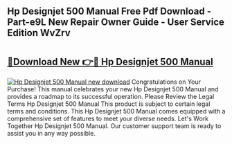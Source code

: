 ## Hp Designjet 500 Manual Free Pdf Download - Part-e9L New Repair Owner Guide - User Service Edition WvZrv

# <h2><a href="http://cf24013.oget.top/?id=Hp+Designjet+500+Manual">🔗Download New 👉🔴 Hp Designjet 500 Manual</a></h2>

[![Hp Designjet 500 Manual new download](https://i.imgur.com/5g1atiW.png)](http://cf24013.oget.top/?id=Hp+Designjet+500+Manual)
Congratulations on Your Purchase! This manual celebrates your new Hp Designjet 500 Manual and provides a roadmap to its successful operation. Please Review the Legal Terms Hp Designjet 500 Manual This product is subject to certain legal terms and conditions. This Hp Designjet 500 Manual comes equipped with a comprehensive set of features to meet your diverse needs. Let's Work Together Hp Designjet 500 Manual. Our customer support team is ready to assist you in any way possible.
